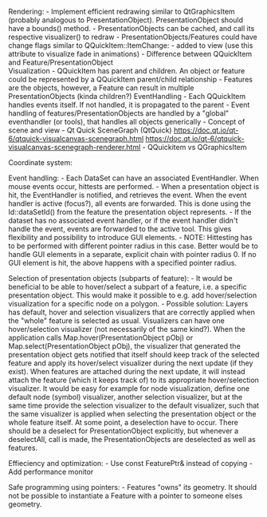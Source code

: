 Rendering:
	- Implement efficient redrawing similar to QtGraphicsItem (probably analogous to PresentationObject). PresentationObject should have a bounds() method.
		- PresentationObjects can be cached, and call its respective visualizer() to redraw
		- PresentationObjects/Features could have change flags similar to QQuickItem::ItemChange: 
			- added to view (use this attribute to visualize fade in animations)
		- Difference between QQuickItem and Feature/PresentationObject	
			Visualization
				- QQuickItem has parent and children. An object or feature could be represented by a QQuickItem parent/child relationship
				- Features are the objects, however, a Feature can result in multiple PresentationObjects (kinda children?)
			EventHandling
				- Each QQuickItem handles events itself. If not handled, it is propagated to the parent
				- Event handling of features/PresentationObjects are handled by a "global" eventhandler (or tools), that handles all objects generically
	- Concept of scene and view
	- Qt Quick SceneGraph (QtQuick)
		https://doc.qt.io/qt-6/qtquick-visualcanvas-scenegraph.html
		https://doc.qt.io/qt-6/qtquick-visualcanvas-scenegraph-renderer.html
	- QQuickitem vs QGraphicsItem

Coordinate system:

Event handling:
	- Each DataSet can have an associated EventHandler. When mouse events occur, hittests are performed. 
	- When a presentation object is hit, the EventHandler is notified, and retrieves the event. When the event handler is active (focus?), all events are forwarded. This is done using the Id::dataSetId() from the feature the presentation object represents.
	- If the dataset has no associated event handler, or if the event handler didn't handle the event, events are forwarded to the active tool. This gives flexibility and possibility to introduce GUI elements.
	- NOTE: Hittesting has to be performed with different pointer radius in this case. Better would be to handle GUI elements in a separate, explicit chain with pointer radius 0. If no GUI element is hit, the above happens with a specified pointer radius.

Selection of presentation objects (subparts of feature):
	- It would be beneficial to be able to hover/select a subpart of a feature, i.e. a specific presentation object. This would make it possible to e.g. add hover/selection visualization for a specific node on a polygon.
	- Possible solution: Layers has default, hover and selection visualizers that are correctly applied when the "whole" feature is selected as usual. Visualizers can have one hover/selection visualizer (not necessarily of the same kind?). When the application calls Map.hover(PresentationObject pObj) or Map.select(PresentationObject pObj), the visualizer that generated the presentation object gets notified that itself should keep track of the selected feature and apply its hover/select visualizer during the next update (if they exist). When features are attached during the next update, it will instead attach the feature (which it keeps track of) to its appropriate hover/selection visualizer. It would be easy for example for node visualization, define one default node (symbol) visualizer, another selection visualizer, but at the same time provide the selection visualizer to the default visualizer, such that the same visualizer is applied when selecting the presentation object or the whole feature itself. At some point, a deselection have to occur. There should be a deselect for PresentationObject explicitly, but whenever a deselectAll, call is made, the PresentationObjects are deselected as well as features.

Effieciency and optimization:
	- Use const FeaturePtr& instead of copying
	- Add performance monitor

Safe programming using pointers:
	- Features "owns" its geometry. It should not be possible to instantiate a Feature with a pointer to someone elses geometry.
